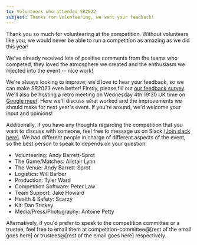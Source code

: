 ```yaml
---
to: Volunteers who attended SR2022
subject: Thanks for Volunteering, we want your feedback!
---
```

 
Thank you so much for volunteering at the competition. Without volunteers like you, we would never be able to run a competition as amazing as we did this year!

We've already received lots of positive comments from the teams who competed, they loved the atmosphere we created and the enthusiasm we injected into the event -- nice work!

We're always looking to improve; we'd love to hear your feedback, so we can make SR2023 even better! Firstly, please fill out [our feedback survey](SURVEY_LINK). We'll also be hosting a retro meeting on Wednesday 4th 19:30 UK time on [Google meet](MEETING_LINK). Here we'll discuss what worked and the improvements we should make for next year's event. If you're around, we'd welcome your input and opinions!

Additionally, if you have any thoughts regarding the competition that you want to discuss with someone, feel free to message us on Slack [(Join slack here)](Slack_join_link). We had different people in charge of different aspects of the event, so the best person to speak to depends on your question:
- Volunteering: Andy Barrett-Sprot
- The Game/Matches: Alistair Lynn
- The Venue: Andy Barrett-Sprot
- Logistics: Will Barber
- Production: Tyler Ward
- Competition Software: Peter Law
- Team Support: Jake Howard
- Health & Safety: Scarzy
- Kit: Dan Trickey
- Media/Press/Photography: Antoine Petty

Alternatively, if you'd prefer to speak to the competition committee or a trustee, feel free to email them at competition-committee@[rest of the email goes here] or trustees@[rest of the email goes here] respectively.
